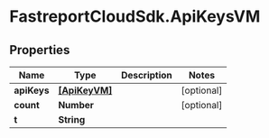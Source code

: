 # FastreportCloudSdk.ApiKeysVM

## Properties

Name | Type | Description | Notes
------------ | ------------- | ------------- | -------------
**apiKeys** | [**[ApiKeyVM]**](ApiKeyVM.md) |  | [optional] 
**count** | **Number** |  | [optional] 
**t** | **String** |  | 


